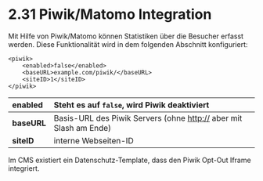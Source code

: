 # 2.31 Piwik/Matomo Integration

Mit Hilfe von Piwik/Matomo können Statistiken über die Besucher erfasst werden. Diese Funktionalität wird in dem folgenden Abschnitt konfiguriert:

```markup
<piwik>
    <enabled>false</enabled>
    <baseURL>example.com/piwik/</baseURL>
    <siteID>1</siteID>
</piwik>
```

| **enabled** | Steht es auf `false`, wird Piwik deaktiviert |
| :--- | :--- |
| **baseURL** | Basis-URL des Piwik Servers \(ohne [http://](http:) aber mit Slash am Ende\) |
| **siteID** | interne Webseiten-ID |



Im CMS existiert ein Datenschutz-Template, dass den Piwik Opt-Out Iframe integriert.

